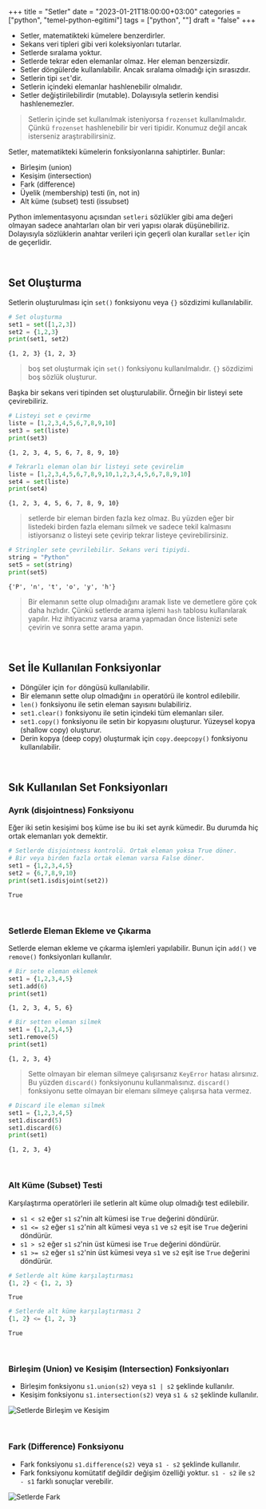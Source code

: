 +++
title = "Setler"
date = "2023-01-21T18:00:00+03:00"
categories = ["python", "temel-python-egitimi"]
tags = ["python", ""]
draft = "false"
+++


- Setler, matematikteki kümelere benzerdirler. 
- Sekans veri tipleri gibi veri koleksiyonları tutarlar.
- Setlerde sıralama yoktur.
- Setlerde tekrar eden elemanlar olmaz. Her eleman benzersizdir.
- Setler döngülerde kullanılabilir. Ancak sıralama olmadığı için sırasızdır.
- Setlerin tipi `set`'dir.
- Setlerin içindeki elemanlar hashlenebilir olmalıdır.
- Setler değiştirilebilirdir (mutable). Dolayısıyla setlerin kendisi hashlenemezler.


> Setlerin içinde set kullanılmak isteniyorsa `frozenset` kullanılmalıdır. Çünkü `frozenset` hashlenebilir bir veri tipidir.
Konumuz değil ancak isterseniz araştırabilirsiniz.

Setler, matematikteki kümelerin fonksiyonlarına sahiptirler. Bunlar:

- Birleşim (union)
- Kesişim (intersection)
- Fark (difference)
- Üyelik (membership) testi (in, not in)
- Alt küme (subset) testi (issubset)

Python imlementasyonu açısından `setleri` sözlükler gibi ama değeri olmayan sadece anahtarları olan bir veri yapısı olarak düşünebiliriz.
Dolayısıyla sözlüklerin anahtar verileri için geçerli olan kurallar `setler` için de geçerlidir.

&nbsp;

## Set Oluşturma

Setlerin oluşturulması için `set()` fonksiyonu veya `{}` sözdizimi kullanılabilir.


```python
# Set oluşturma
set1 = set([1,2,3])
set2 = {1,2,3}
print(set1, set2)
```

    {1, 2, 3} {1, 2, 3}


> boş set oluşturmak için `set()` fonksiyonu kullanılmalıdır. `{}` sözdizimi boş sözlük oluşturur.

Başka bir sekans veri tipinden set oluşturulabilir. Örneğin bir listeyi sete çevirebiliriz.


```python
# Listeyi set e çevirme
liste = [1,2,3,4,5,6,7,8,9,10]
set3 = set(liste)
print(set3)
```

    {1, 2, 3, 4, 5, 6, 7, 8, 9, 10}



```python
# Tekrarlı eleman olan bir listeyi sete çevirelim
liste = [1,2,3,4,5,6,7,8,9,10,1,2,3,4,5,6,7,8,9,10]
set4 = set(liste)
print(set4)
```

    {1, 2, 3, 4, 5, 6, 7, 8, 9, 10}


> setlerde bir eleman birden fazla kez olmaz. Bu yüzden eğer bir listedeki birden fazla elemanı silmek ve sadece tekil kalmasını istiyorsanız o listeyi sete çevirip tekrar listeye çevirebilirsiniz.


```python
# Stringler sete çevrilebilir. Sekans veri tipiydi.
string = "Python"
set5 = set(string)
print(set5)
```

    {'P', 'n', 't', 'o', 'y', 'h'}


> Bir elemanın sette olup olmadığını aramak liste ve demetlere göre çok daha hızlıdır. Çünkü setlerde arama işlemi `hash` tablosu kullanılarak yapılır. Hız ihtiyacınız varsa arama yapmadan önce listenizi sete çevirin ve sonra sette arama yapın.

&nbsp;

## Set İle Kullanılan Fonksiyonlar

- Döngüler için `for` döngüsü kullanılabilir.
- Bir elemanın sette olup olmadığını `in` operatörü ile kontrol edilebilir.
- `len()` fonksiyonu ile setin eleman sayısını bulabiliriz.
- `set1.clear()` fonksiyonu ile setin içindeki tüm elemanları siler.
- `set1.copy()` fonksiyonu ile setin bir kopyasını oluşturur. Yüzeysel kopya (shallow copy) oluşturur.
- Derin kopya (deep copy) oluşturmak için `copy.deepcopy()` fonksiyonu kullanılabilir.

&nbsp;

## Sık Kullanılan Set Fonksiyonları

### Ayrık (disjointness) Fonksiyonu

Eğer iki setin kesişimi boş küme ise bu iki set ayrık kümedir. Bu durumda hiç ortak elemanları yok demektir.




```python
# Setlerde disjointness kontrolü. Ortak eleman yoksa True döner.
# Bir veya birden fazla ortak eleman varsa False döner.
set1 = {1,2,3,4,5}
set2 = {6,7,8,9,10}
print(set1.isdisjoint(set2))
```

    True


&nbsp;
### Setlerde Eleman Ekleme ve Çıkarma

Setlerde eleman ekleme ve çıkarma işlemleri yapılabilir. Bunun için `add()` ve `remove()` fonksiyonları kullanılır.


```python
# Bir sete eleman eklemek
set1 = {1,2,3,4,5}
set1.add(6)
print(set1)
```

    {1, 2, 3, 4, 5, 6}



```python
# Bir setten eleman silmek
set1 = {1,2,3,4,5}
set1.remove(5)
print(set1)
```

    {1, 2, 3, 4}


> Sette olmayan bir eleman silmeye çalışırsanız `KeyError` hatası alırsınız. Bu yüzden `discard()` fonksiyonunu kullanmalısınız. `discard()` fonksiyonu sette olmayan bir elemanı silmeye çalışırsa hata vermez.


```python
# Discard ile eleman silmek
set1 = {1,2,3,4,5}
set1.discard(5)
set1.discard(6)
print(set1)
```

    {1, 2, 3, 4}


&nbsp;
### Alt Küme (Subset) Testi

Karşılaştırma operatörleri ile setlerin alt küme olup olmadığı test edilebilir.

- `s1 < s2` eğer `s1` `s2`'nin alt kümesi ise `True` değerini döndürür.
- `s1 <= s2` eğer `s1` `s2`'nin alt kümesi veya `s1` ve `s2` eşit ise `True` değerini döndürür.
- `s1 > s2` eğer `s1` `s2`'nin üst kümesi ise `True` değerini döndürür.
- `s1 >= s2` eğer `s1` `s2`'nin üst kümesi veya `s1` ve `s2` eşit ise `True` değerini döndürür.


```python
# Setlerde alt küme karşılaştırması
{1, 2} < {1, 2, 3}
```




    True




```python
# Setlerde alt küme karşılaştırması 2
{1, 2} <= {1, 2, 3}
```




    True



&nbsp;
### Birleşim (Union) ve Kesişim (Intersection) Fonksiyonları

- Birleşim fonksiyonu `s1.union(s2)` veya `s1 | s2` şeklinde kullanılır.
- Kesişim fonksiyonu `s1.intersection(s2)` veya `s1 & s2` şeklinde kullanılır.

![Setlerde Birleşim ve Kesişim](set-union-intersection.png)

&nbsp;
### Fark (Difference) Fonksiyonu

- Fark fonksiyonu `s1.difference(s2)` veya `s1 - s2` şeklinde kullanılır.
- Fark fonksiyonu komütatif değildir değişim özelliği yoktur. `s1 - s2` ile `s2 - s1` farklı sonuçlar verebilir.

![Setlerde Fark](set-difference.png)


